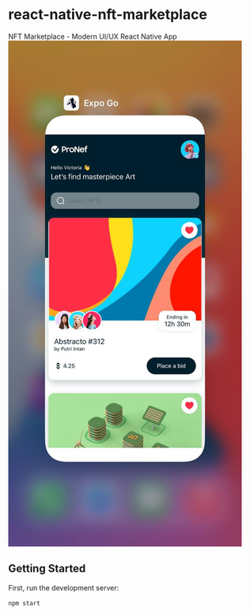 # react-native-nft-marketplace
NFT Marketplace - Modern UI/UX React Native App
![Coinbase clone](https://github.com/rvslan/react-native-nft-marketplace/blob/main/screenshot.png?raw=true)

## Getting Started

First, run the development server:

```bash
npm start